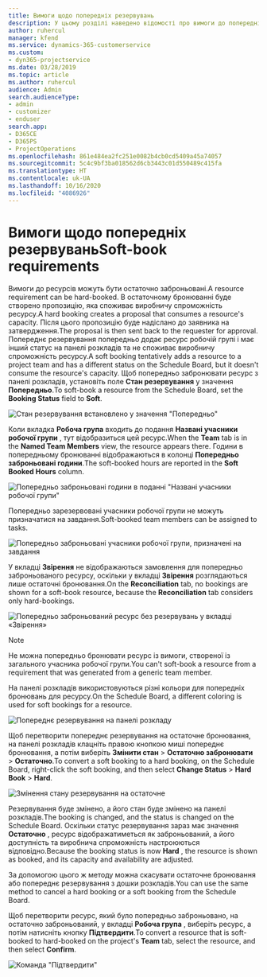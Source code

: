 ```yaml
---
title: Вимоги щодо попередніх резервувань
description: У цьому розділі наведено відомості про вимоги до попередніх резервувань.
author: ruhercul
manager: kfend
ms.service: dynamics-365-customerservice
ms.custom:
- dyn365-projectservice
ms.date: 03/28/2019
ms.topic: article
ms.author: ruhercul
audience: Admin
search.audienceType:
- admin
- customizer
- enduser
search.app:
- D365CE
- D365PS
- ProjectOperations
ms.openlocfilehash: 861e484ea2fc251e0082b4cb0cd5409a45a74057
ms.sourcegitcommit: 5c4c9bf3ba018562d6cb3443c01d550489c415fa
ms.translationtype: HT
ms.contentlocale: uk-UA
ms.lasthandoff: 10/16/2020
ms.locfileid: "4086926"
---
```

# <a name="soft-book-requirements"></a><span data-ttu-id="de044-103">Вимоги щодо попередніх резервувань</span><span class="sxs-lookup"><span data-stu-id="de044-103">Soft-book requirements</span></span>

<span data-ttu-id="de044-104">Вимоги до ресурсів можуть бути остаточно заброньовані.</span><span class="sxs-lookup"><span data-stu-id="de044-104">A resource requirement can be hard-booked.</span></span> <span data-ttu-id="de044-105">В остаточному бронюванні буде створено пропозицію, яка споживає виробничу спроможність ресурсу.</span><span class="sxs-lookup"><span data-stu-id="de044-105">A hard booking creates a proposal that consumes a resource's capacity.</span></span> <span data-ttu-id="de044-106">Після цього пропозицію буде надіслано до заявника на затвердження.</span><span class="sxs-lookup"><span data-stu-id="de044-106">The proposal is then sent back to the requester for approval.</span></span> <span data-ttu-id="de044-107">Попереднє резервування попередньо додає ресурс робочій групі і має інший статус на панелі розкладів та не споживає виробничу спроможність ресурсу.</span><span class="sxs-lookup"><span data-stu-id="de044-107">A soft booking tentatively adds a resource to a project team and has a different status on the Schedule Board, but it doesn't consume the resource's capacity.</span></span> <span data-ttu-id="de044-108">Щоб попередньо забронювати ресурс з панелі розкладів, установіть поле **Стан резервування** у значення **Попередньо**.</span><span class="sxs-lookup"><span data-stu-id="de044-108">To soft-book a resource from the Schedule Board, set the **Booking Status** field to **Soft**.</span></span>

![Стан резервування встановлено у значення "Попередньо"](media/Resource-Management-image77.png)

<span data-ttu-id="de044-110">Коли вкладка **Робоча група** входить до подання **Названі учасники робочої групи** , тут відобразиться цей ресурс.</span><span class="sxs-lookup"><span data-stu-id="de044-110">When the **Team** tab is in the **Named Team Members** view, the resource appears there.</span></span> <span data-ttu-id="de044-111">Години в попередньому бронюванні відображаються в колонці **Попередньо заброньовані години**.</span><span class="sxs-lookup"><span data-stu-id="de044-111">The soft-booked hours are reported in the **Soft Booked Hours** column.</span></span>

![Попередньо заброньовані години в поданні "Названі учасники робочої групи"](media/Resource-Management-image78.png)

<span data-ttu-id="de044-113">Попередньо зарезервовані учасники робочої групи не можуть призначатися на завдання.</span><span class="sxs-lookup"><span data-stu-id="de044-113">Soft-booked team members can be assigned to tasks.</span></span>

![Попередньо заброньовані учасники робочої групи, призначені на завдання](media/Resource-Management-image79.png)

<span data-ttu-id="de044-115">У вкладці **Звірення** не відображаються замовлення для попередньо заброньованого ресурсу, оскільки у вкладці **Звірення** розглядаються лише остаточні бронювання.</span><span class="sxs-lookup"><span data-stu-id="de044-115">On the **Reconciliation** tab, no bookings are shown for a soft-book resource, because the **Reconciliation** tab considers only hard-bookings.</span></span>

![Попередньо заброньований ресурс без резервувань у вкладці «Звірення»](media/Resource-Management-image80.png)

> [!NOTE]
> <span data-ttu-id="de044-117">Не можна попередньо бронювати ресурс із вимоги, створеної із загального учасника робочої групи.</span><span class="sxs-lookup"><span data-stu-id="de044-117">You can't soft-book a resource from a requirement that was generated from a generic team member.</span></span>

<span data-ttu-id="de044-118">На панелі розкладів використовуються різні кольори для попередніх бронювань для ресурсу.</span><span class="sxs-lookup"><span data-stu-id="de044-118">On the Schedule Board, a different coloring is used for soft bookings for a resource.</span></span>

![Попереднє резервування на панелі розкладу](media/Resource-Management-image81.png)

<span data-ttu-id="de044-120">Щоб перетворити попереднє резервування на остаточне бронювання, на панелі розкладів клацніть правою кнопкою миші попереднє бронювання, а потім виберіть **Змінити стан** \> **Остаточно забронювати** \> **Остаточно**.</span><span class="sxs-lookup"><span data-stu-id="de044-120">To convert a soft booking to a hard booking, on the Schedule Board, right-click the soft booking, and then select **Change Status** \> **Hard Book** \> **Hard**.</span></span>

![Змінення стану резервування на остаточне](media/Resource-Management-image82.png)

<span data-ttu-id="de044-122">Резервування буде змінено, а його стан буде змінено на панелі розкладів.</span><span class="sxs-lookup"><span data-stu-id="de044-122">The booking is changed, and the status is changed on the Schedule Board.</span></span> <span data-ttu-id="de044-123">Оскільки статус резервування зараз має значення **Остаточно** , ресурс відображатиметься як заброньований, а його доступність та виробнича спроможність настроюються відповідно.</span><span class="sxs-lookup"><span data-stu-id="de044-123">Because the booking status is now **Hard** , the resource is shown as booked, and its capacity and availability are adjusted.</span></span>

<span data-ttu-id="de044-124">За допомогою цього ж методу можна скасувати остаточне бронювання або попереднє резервування з дошки розкладів.</span><span class="sxs-lookup"><span data-stu-id="de044-124">You can use the same method to cancel a hard booking or a soft booking from the Schedule Board.</span></span>

<span data-ttu-id="de044-125">Щоб перетворити ресурс, який було попередньо заброньовано, на остаточно заброньований, у вкладці **Робоча група** , виберіть ресурс, а потім натисніть кнопку **Підтвердити**.</span><span class="sxs-lookup"><span data-stu-id="de044-125">To convert a resource that is soft-booked to hard-booked on the project's **Team** tab, select the resource, and then select **Confirm**.</span></span>

![Команда "Підтвердити"](media/Resource-Management-image83.png)
